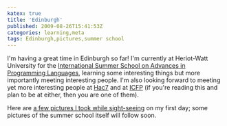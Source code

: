 ```yaml
---
katex: true
title: 'Edinburgh'
published: 2009-08-26T15:41:53Z
categories: learning,meta
tags: Edinburgh,pictures,summer school
---
```


I'm having a great time in Edinburgh so far!  I'm currently at Heriot-Watt University for the <a href="http://www.macs.hw.ac.uk/~greg/ISS-AiPL/">International Summer School on Advances in Programming Languages</a>, learning some interesting things but more importantly meeting interesting people.  I'm also looking forward to meeting yet more interesting people at <a href="http://www.haskell.org/haskellwiki/Hac7">Hac7</a> and at <a href="http://www.cs.nott.ac.uk/~gmh/icfp09.html">ICFP</a> (if you're reading this and plan to be at either, then you are one of them).

Here are <a href="http://yorgeys.smugmug.com/Travel/Edinburgh-2009/">a few pictures I took while sight-seeing</a> on my first day; some pictures of the summer school itself will follow soon.

